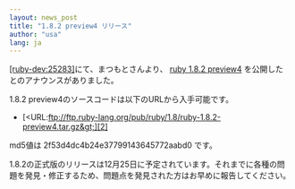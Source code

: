 ```yaml
---
layout: news_post
title: "1.8.2 preview4 リリース"
author: "usa"
lang: ja
---
```


[\[ruby-dev:25283\]][1]にて、まつもとさんより、 [ruby 1.8.2 preview4][2]
を公開したとのアナウンスがありました。

1\.8.2 preview4のソースコードは以下のURLから入手可能です。

* [&lt;URL:ftp://ftp.ruby-lang.org/pub/ruby/1.8/ruby-1.8.2-preview4.tar.gz&gt;][2]

md5値は 2f53d4dc4b24e37799143645772aabd0 です。

1\.8.2の正式版のリリースは12月25日に予定されています。それまでに各種の問題を発見・修正するため、問題点を発見された方はお早めに報告してください。



[1]: http://blade.nagaokaut.ac.jp/cgi-bin/scat.rb/ruby/ruby-dev/25283
[2]: ftp://ftp.ruby-lang.org/pub/ruby/1.8/ruby-1.8.2-preview4.tar.gz

